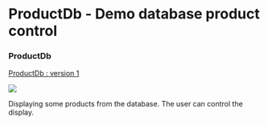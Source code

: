 
ProductDb - Demo database product control
=======================================

### ProductDb
 [ProductDb : version 1 ](productDb/start)

 <img src = 'img/titleImg2.jpg' class='titleImg'>

Displaying some products from the database.
The user can control the display.
